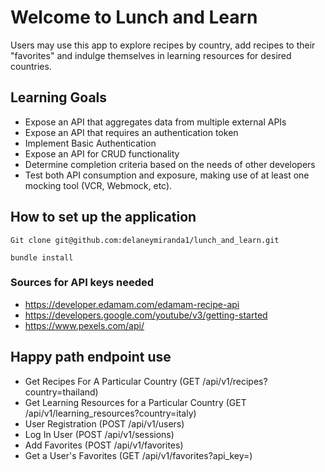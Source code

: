# Welcome to Lunch and Learn

Users may use this app to explore recipes by country, add recipes to their "favorites" and indulge themselves in learning resources for desired countries.

## Learning Goals

* Expose an API that aggregates data from multiple external APIs
* Expose an API that requires an authentication token
* Implement Basic Authentication
* Expose an API for CRUD functionality
* Determine completion criteria based on the needs of other developers
* Test both API consumption and exposure, making use of at least one mocking tool (VCR, Webmock, etc).

## How to set up the application

```Git clone git@github.com:delaneymiranda1/lunch_and_learn.git```

```bundle install```

### Sources for API keys needed

* https://developer.edamam.com/edamam-recipe-api
* https://developers.google.com/youtube/v3/getting-started
* https://www.pexels.com/api/

## Happy path endpoint use

* Get Recipes For A Particular Country (GET /api/v1/recipes?country=thailand)
* Get Learning Resources for a Particular Country (GET /api/v1/learning_resources?country=italy)
* User Registration (POST /api/v1/users)
* Log In User (POST /api/v1/sessions)
* Add Favorites (POST /api/v1/favorites)
* Get a User's Favorites (GET /api/v1/favorites?api_key=<USER API KEY>)
